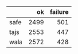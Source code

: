 |      |   ok |   failure |
|:-----|-----:|----------:|
| safe | 2499 |       501 |
| tajs | 2553 |       447 |
| wala | 2572 |       428 |